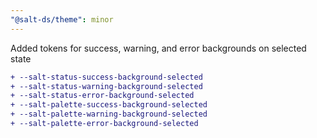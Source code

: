 ```yaml
---
"@salt-ds/theme": minor
---
```


Added tokens for success, warning, and error backgrounds on selected state

```diff
+ --salt-status-success-background-selected
+ --salt-status-warning-background-selected
+ --salt-status-error-background-selected
+ --salt-palette-success-background-selected
+ --salt-palette-warning-background-selected
+ --salt-palette-error-background-selected
```
